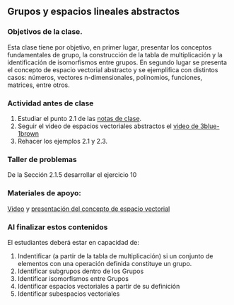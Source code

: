 ## Grupos y espacios lineales abstractos

### Objetivos de la clase.
Esta clase tiene por objetivo, en primer lugar, presentar los conceptos fundamentales de grupo, la construcción de la tabla de multiplicación  y la identificación de isomorfismos entre grupos. En segundo lugar se presenta el concepto de espacio vectorial abstracto y se ejemplifica con distintos casos: números, vectores n-dimensionales, polinomios, funciones, matrices, entre otros.

### Actividad antes de clase
1. Estudiar el punto 2.1 de las [notas de clase](https://github.com/nunezluis/MisCursos/blob/main/MisMateriales/LibrosCapitulos/Volumen1_Lib60Newshort.pdf).
2. Seguir el video de espacios vectoriales abstractos el [video de 3blue-1brown](https://www.youtube.com/watch?v=TgKwz5Ikpc8)   
3. Rehacer los ejemplos 2.1 y 2.3.

### Taller de problemas
De la Sección 2.1.5 desarrollar el ejercicio 10

### Materiales de apoyo:
[Video](https://youtu.be/aiv3E_Nofko) y [presentación del concepto de espacio vectorial](https://github.com/nunezluis/MisCursos/blob/main/MisMateriales/Presentaciones/2_1GruposEspaciosVectoriales.pdf)

### Al finalizar estos contenidos
El estudiantes deberá estar en capacidad de:
   1. Indentificar (a partir de la tabla de multiplicación) si un conjunto de elementos con una operación definida constituye un grupo.
   2. Identificar subgrupos dentro de los Grupos
   3. Identificar isomorfismos entre Grupos
   4. Identificar espacios vectoriales a partir de su definición
   5. Identificar subespacios vectoriales
